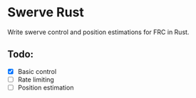 # Swerve Rust

Write swerve control and position estimations for FRC in Rust.

## Todo:

- [x] Basic control
- [ ] Rate limiting
- [ ] Position estimation
